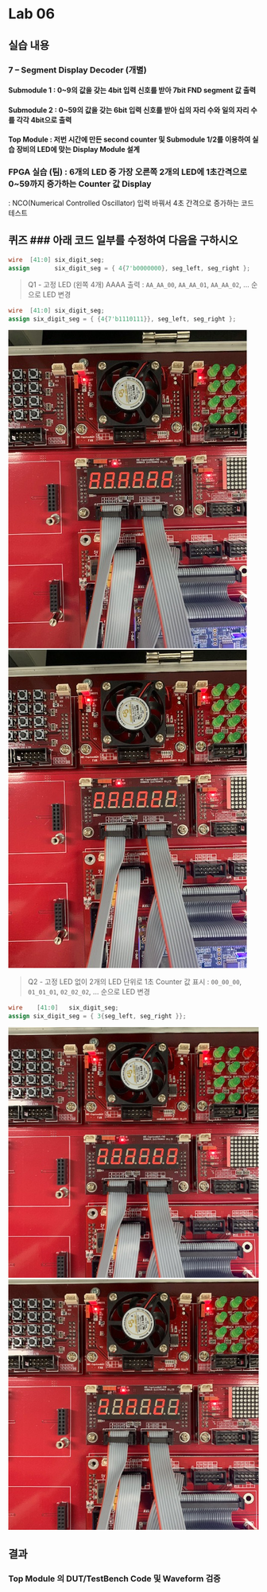 ﻿# Lab 06

## 실습 내용

### **7 – Segment Display Decoder (개별)**

#### **Submodule 1** : 0~9의 값을 갖는 4bit 입력 신호를 받아 7bit FND  segment  값 출력

#### **Submodule 2** : 0~59의 값을 갖는 6bit 입력 신호를 받아 십의 자리 수와 일의 자리 수를 각각 4bit으로 출력

#### **Top Module** : 저번 시간에 만든 second counter  및 Submodule 1/2를 이용하여 실습 장비의 LED에 맞는 Display Module 설계

### FPGA 실습 (팀) : 6개의 LED 중 가장 오른쪽 2개의 LED에 1초간격으로 0~59까지 증가하는 Counter 값 Display
: NCO(Numerical Controlled Oscillator) 입력 바꿔서 4초 간격으로 증가하는 코드 테스트

## 퀴즈 ### 아래 코드 일부를 수정하여 다음을 구하시오 
```verilog 
wire  [41:0] six_digit_seg; 
assign       six_digit_seg = { 4{7'b0000000}, seg_left, seg_right };
``` 

> Q1 - 고정 LED (왼쪽 4개) AAAA 출력 : `AA_AA_00`, `AA_AA_01`, `AA_AA_02`, … 순으로 LED 변경
```verilog 
wire  [41:0] six_digit_seg; 
assign six_digit_seg = { {4{7'b1110111}}, seg_left, seg_right };
``` 

![](https://github.com/dbwpdls22/logicDesign/blob/master/practice06/IMG_9085.jpg)
![](https://github.com/dbwpdls22/logicDesign/blob/master/practice06/IMG_9086.jpg)


> Q2 - 고정 LED 없이 2개의 LED 단위로 1초 Counter 값 표시 : `00_00_00`, `01_01_01`, `02_02_02`, … 순으로 LED 변경
```verilog 
wire    [41:0]   six_digit_seg;
assign six_digit_seg = { 3{seg_left, seg_right }};
``` 

![](https://github.com/dbwpdls22/logicDesign/blob/master/practice06/IMG_9092.jpg)
![](https://github.com/dbwpdls22/logicDesign/blob/master/practice06/IMG_9093.jpg)

## 결과
 ### **Top Module 의 DUT/TestBench Code 및 Waveform 검증**
 



<!--stackedit_data:
eyJoaXN0b3J5IjpbLTkyMjI4MDRdfQ==
-->
